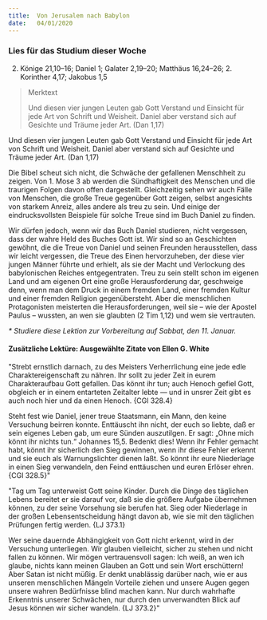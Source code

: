 ```yaml
---
title:  Von Jerusalem nach Babylon
date:   04/01/2020
---
```


### Lies für das Studium dieser Woche
2. Könige 21,10–16; Daniel 1; Galater 2,19–20; Matthäus 16,24–26; 2. Korinther 4,17; Jakobus 1,5

> <p>Merktext</p>
> Und diesen vier jungen Leuten gab Gott Verstand und Einsicht für jede Art von Schrift und Weisheit. Daniel aber verstand sich auf Gesichte und Träume jeder Art. (Dan 1,17)
  
Und diesen vier jungen Leuten gab Gott Verstand und Einsicht für jede Art von Schrift und Weisheit. Daniel aber verstand sich auf Gesichte und Träume jeder Art. (Dan 1,17)

Die Bibel scheut sich nicht, die Schwäche der gefallenen Menschheit zu zeigen. Von 1. Mose 3 ab werden die Sündhaftigkeit des Menschen und die traurigen Folgen davon offen dargestellt. Gleichzeitig sehen wir auch Fälle von Menschen, die große Treue gegenüber Gott zeigen, selbst angesichts von starkem Anreiz, alles andere als treu zu sein. Und einige der eindrucksvollsten Beispiele für solche Treue sind im Buch Daniel zu finden.

Wir dürfen jedoch, wenn wir das Buch Daniel studieren, nicht vergessen, dass der wahre Held des Buches Gott ist. Wir sind so an Geschichten gewöhnt, die die Treue von Daniel und seinen Freunden herausstellen, dass wir leicht vergessen, die Treue des Einen hervorzuheben, der diese vier jungen Männer führte und erhielt, als sie der Macht und Verlockung des babylonischen Reiches entgegentraten. Treu zu sein stellt schon im eigenen Land und am eigenen Ort eine große Herausforderung dar, geschweige denn, wenn man dem Druck in einem fremden Land, einer fremden Kultur und einer fremden Religion gegenübersteht. Aber die menschlichen Protagonisten meisterten die Herausforderungen, weil sie – wie der Apostel Paulus – wussten, an wen sie glaubten (2 Tim 1,12) und wem sie vertrauten.

_* Studiere diese Lektion zur Vorbereitung auf Sabbat, den 11. Januar._

#### Zusätzliche Lektüre: Ausgewählte Zitate von Ellen G. White

"Strebt ernstlich darnach, zu des Meisters Verherrlichung eine jede edle Charaktereigenschaft zu nähren. Ihr sollt zu jeder Zeit in eurem Charakteraufbau Gott gefallen. Das könnt ihr tun; auch Henoch gefiel Gott, obgleich er in einem entarteten Zeitalter lebte — und in unsrer Zeit gibt es auch noch hier und da einen Henoch. {CGl 328.4}

Steht fest wie Daniel, jener treue Staatsmann, ein Mann, den keine Versuchung beirren konnte. Enttäuscht ihn nicht, der euch so liebte, daß er sein eigenes Leben gab, um eure Sünden auszutilgen. Er sagt: „Ohne mich könnt ihr nichts tun.“ Johannes 15,5. Bedenkt dies! Wenn ihr Fehler gemacht habt, könnt ihr sicherlich den Sieg gewinnen, wenn ihr diese Fehler erkennt und sie euch als Warnungslichter dienen laßt. So könnt ihr eure Niederlage in einen Sieg verwandeln, den Feind enttäuschen und euren Erlöser ehren. {CGl 328.5}"

"Tag um Tag unterweist Gott seine Kinder. Durch die Dinge des täglichen Lebens bereitet er sie darauf vor, daß sie die größere Aufgabe übernehmen können, zu der seine Vorsehung sie berufen hat. Sieg oder Niederlage in der großen Lebensentscheidung hängt davon ab, wie sie mit den täglichen Prüfungen fertig werden. {LJ 373.1}

Wer seine dauernde Abhängigkeit von Gott nicht erkennt, wird in der Versuchung unterliegen. Wir glauben vielleicht, sicher zu stehen und nicht fallen zu können. Wir mögen vertrauensvoll sagen: Ich weiß, an wen ich glaube, nichts kann meinen Glauben an Gott und sein Wort erschüttern! Aber Satan ist nicht müßig. Er denkt unablässig darüber nach, wie er aus unseren menschlichen Mängeln Vorteile ziehen und unsere Augen gegen unsere wahren Bedürfnisse blind machen kann. Nur durch wahrhafte Erkenntnis unserer Schwächen, nur durch den unverwandten Blick auf Jesus können wir sicher wandeln. {LJ 373.2}"